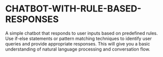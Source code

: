 # CHATBOT-WITH-RULE-BASED-RESPONSES
A simple chatbot that responds to user inputs based on predefined rules. Use if-else statements or pattern matching techniques to identify user queries and provide appropriate responses. This will give you a basic understanding of natural  language processing and conversation flow.
